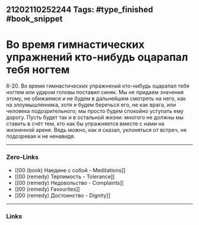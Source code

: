 21202110252244
Tags: #type_finished #book_snippet 
---
# Во время гимнастических упражнений кто-нибудь оцарапал тебя ногтем

 6-20. Во время гимнастических упражнений кто-нибудь оцарапал тебя ногтем или ударом головы поставил синяк. Мы не придаем значения этому, не обижаемся и не будем в дальнейшем смотреть на него, как на злоумышленника, хотя и будем беречься его, не как врага, или человека подозрительного; мы просто будем спокойно уступать ему дорогу. Пусть будет так и в остальной жизни: многого не должны мы ставить в счёт тем, кто как бы упражняется вместе с нами на жизненной арене. Ведь можно, как я сказал, уклоняться от встреч, не подозревая и не ненавидя. 

---
### Zero-Links
 - [[00 (book) Наедине с собой - Meditations]]
 - [[00 (remedy) Терпимость - Tolerance]]
 - [[00 (remedy) Недовольство - Complaints]]
 - [[00 (remedy) Favourites]]
 - [[00 (remedy) Достоинство - Dignity]]
---
### Links
